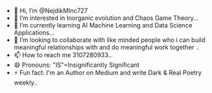 - 👋 Hi, I’m @NejdikMInc727
- 👀 I’m interested in Inorganic evolution and Chaos Game Theory...
- 🌱 I’m currently learning AI Machine Learning and Data Science Applications...
- 💞️ I’m looking to collaborate with like minded people who i can build meaningful relationships with and do meaningful work together ..
- 📫 How to reach me 3107280933..
- 😄 Pronouns: "IS"=Insignificantly Significant
- ⚡ Fun fact: I'm an Author on Medium and write Dark & Real Poetry weekly..

<!---
NejdikMInc727/NejdikMInc727 is a ✨ special ✨ repository because its `README.md` (this file) appears on your GitHub profile.
You can click the Preview link to take a look at your changes.
--->
